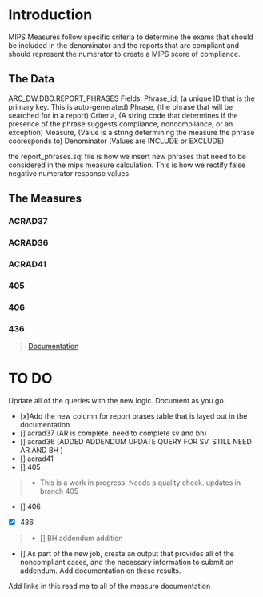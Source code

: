 # Introduction 
MIPS Measures follow specific criteria to determine the exams that should be included in the denominator and the reports that are compliant and should represent the numerator to create a MIPS score of compliance. 

## The Data 
ARC_DW.DBO.REPORT_PHRASES 
  Fields: Phrase_id, (a unique ID that is the primary key. This is auto-generated)
          Phrase, (the phrase that will be searched for in a report)
          Criteria, (A string code that determines if the presence of the phrase suggests compliance, noncompliance, or an exception)
          Measure, (Value is a string determining the measure the phrase cooresponds to)
          Denominator (Values are INCLUDE or EXCLUDE)
  
  the report_phrases.sql file is how we insert new phrases that need to be considered in the mips measure calculation. This is how we rectify false negative numerator response values 

## The Measures 

### ACRAD37

### ACRAD36

### ACRAD41

### 405

### 406

### 436
  > [Documentation](https://qpp.cms.gov/docs/QPP_quality_measure_specifications/CQM-Measures/2020_Measure_436_MIPSCQM.pdf)



# TO DO 
Update all of the queries with the new logic. Document as you go. 
- [x]Add the new column for report prases table that is layed out in the documentation
- [] acrad37 (AR is complete. need to complete sv and bh)
- [] acrad36 (ADDED ADDENDUM UPDATE QUERY FOR SV. STILL NEED AR AND BH )
- [] acrad41
- [] 405
> - This is a work in progress. Needs a quality check. updates in branch 405
- [] 406
- [x] 436 
>- [] BH addendum addition
 

- [] As part of the new job, create an output that provides all of the noncompliant cases, and the necessary information to submit an addendum.
  Add documentation on these results. 

Add links in this read me to all of the measure documentation